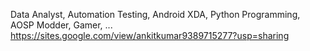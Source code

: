 Data Analyst, Automation Testing, Android XDA, Python Programming, AOSP Modder, Gamer, ...
https://sites.google.com/view/ankitkumar9389715277?usp=sharing

